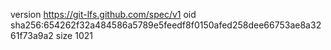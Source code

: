 version https://git-lfs.github.com/spec/v1
oid sha256:654262f32a484586a5789e5feedf8f0150afed258dee66753ae8a3261f73a9a2
size 1021
